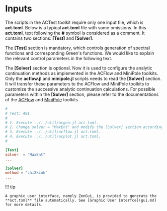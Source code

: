 # Inputs

The scripts in the ACTest toolkit require only one input file, which is **act.toml**. Below is a typical **act.toml** file with some omissions. In this **act.toml**, text following the **#** symbol is considered as a comment. It contains two sections: **[Test]** and **[Solver]**.

The **[Test]** section is mandatory, which controls generation of spectral functions and corresponding Green's functions. We would like to explain the relevant control parameters in the following text.

The **[Solver]** section is optional. Now it is used to configure the analytic continuation methods as implemented in the ACFlow and MiniPole toolkits. Only the **acflow.jl** and **minipole.jl** scripts needs to read the **[Solver]** section. It will transfer these parameters to the ACFlow and MiniPole toolkits to customize the successive analytic continuation calculations. For possible parameters within the **[Solver]** section, please refer to the documentations of the [ACFlow](https://github.com/huangli712/ACFlow) and [MiniPole](https://github.com/Green-Phys/MiniPole) toolkits.

```toml
#
# Test: A01
#
# 1. Execute ../../util/acgen.jl act.toml.
# 2. Change solver = "MaxEnt" and modify the [Solver] section accordingly.
# 3. Execute ../../util/acflow.jl act.toml.
# 4. Execute ../../util/acplot.jl act.toml.
#

[Test]
solver  = "MaxEnt"
...

[Solver]
method = "chi2kink"
...
```

!!! tip

    A graphic user interface, namely ZenGui, is provided to generate the **act.toml** file automatically. See [Graphic User Interfce](gui.md) for more details.
